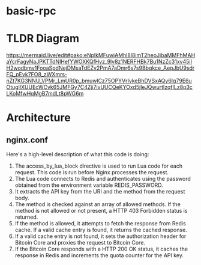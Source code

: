 # basic-rpc

# TLDR Diagram

https://mermaid.live/edit#pako:eNplkMFuwjAMhl8l8imT2heoJibaMMFhMAHaYcrFagyNaJPKTTdNlHefYWOXKQfHvz_9lv8z1NERFHBk7Bu1NzZc31xv45iIH2wodbmv1FooaSpdNejDMsaTdEZv2PmA7aDmr6s7s9Bbqkce_AepJbU9sdrFQ_pEvk7FO8_zWXmrs-nZt7KG3NNU_VPMr_LmUR0p_bmuwlCz75OPYVrIvkeBhDVSxAQy6Ig79E6uOtuglIXUUEcWCvk65JMFGy7C4Zji7ivUUCQeKYOxd5jIeJQwurtIzqfILz8p3cLKoMfwHqMgB7mdLt8pWG6m


# Architecture
## nginx.conf

Here's a high-level description of what this code is doing:

1. The access_by_lua_block directive is used to run Lua code for each request. This code is run before Nginx processes the request.
2. The Lua code connects to Redis and authenticates using the password obtained from the environment variable REDIS_PASSWORD.
3. It extracts the API key from the URI and the method from the request body.
4. The method is checked against an array of allowed methods. If the method is not allowed or not present, a HTTP 403 Forbidden status is returned.
5. If the method is allowed, it attempts to fetch the response from Redis cache. If a valid cache entry is found, it returns the cached response.
6. If a valid cache entry is not found, it sets the authorization header for Bitcoin Core and proxies the request to Bitcoin Core.
7. If the Bitcoin Core responds with a HTTP 200 OK status, it caches the response in Redis and increments the quota counter for the API key.
